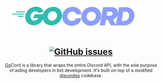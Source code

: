 <p align="center">
    <a href="https://discord.com/">
        <img width="450" src="data/logo.svg" alt="Logo" /><br>
    </a>
</p>

<h1 align="center"> 
    <!--a href="https://github.com/WaifuShork/gocord/actions">
        <img alt="Build status" src="https://img.shields.io/github/workflow/status/WaifuShork/gocord/Go?label=BUILD%20STATUS&logo=github&style=for-the-badge">
    </a-->
    <a href="https://github.com/WaifuShork/gocord/issues">
        <img alt="GitHub issues" src="https://img.shields.io/github/issues/WaifuShork/gocord?style=for-the-badge&logo=github">
    </a>
</h1>

<p align="center">
<a href="https://golang.org/">Go</a>Cord is a library that wraps the entire Discord API, with the sole purpose of aiding developers in bot development. It's built on-top of a modified <a href="https://github.com/bwmarrin/discordgo">discordgo</a> codebase.
</p>
